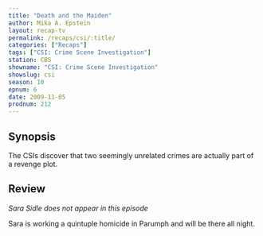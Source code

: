 ```yaml
---
title: "Death and the Maiden"
author: Mika A. Epstein
layout: recap-tv
permalink: /recaps/csi/:title/
categories: ["Recaps"]
tags: ["CSI: Crime Scene Investigation"]
station: CBS
showname: "CSI: Crime Scene Investigation"
showslug: csi
season: 10
epnum: 6  
date: 2009-11-05
prodnum: 212  
---
```


## Synopsis

The CSIs discover that two seemingly unrelated crimes are actually part of a revenge plot.

## Review

_Sara Sidle does not appear in this episode_

Sara is working a quintuple homicide in Parumph and will be there all night.


